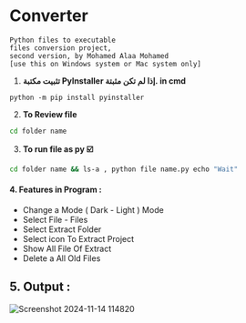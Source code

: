 # Converter
```
Python files to executable 
files conversion project,
second version, by Mohamed Alaa Mohamed 
[use this on Windows system or Mac system only]
```
1. **تثبيت مكتبة PyInstaller إذا لم تكن مثبتة. in cmd**
```
python -m pip install pyinstaller
```
2. __To Review file__
 ```bash
cd folder name
   ```
3. __To run file as py ☑️__
```bash
cd folder name && ls-a , python file name.py echo "Wait"
   ```
#### 4. Features in Program : 
 - Change a Mode ( Dark - Light ) Mode
 - Select File - Files 
 - Select Extract Folder 
 - Select icon To Extract Project 
 - Show All File Of Extract 
 - Delete a All Old Files 

## 5.  __Output__ :
![Screenshot 2024-11-14 114820](https://github.com/user-attachments/assets/61a807c4-ee18-4144-bffb-f492e75e1794)


